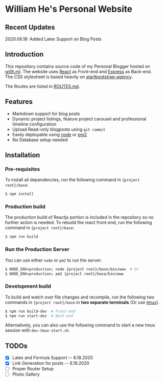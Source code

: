 # William He's Personal Website

## Recent Updates

2020.06.18: Added Latex Support on Blog Posts

## Introduction

This repository contains source code of my Personal Blogger hosted on [willh.ml](https://willh.ml). The website uses [React](https://reactjs.org/) as Front-end and [Express](https://expressjs.com/) as Back-end. The CSS stylesheet is based heavily on [startbootstrap-agency](https://github.com/StartBootstrap/startbootstrap-agency).

The Routes are listed in [ROUTES.md](https://github.com/GitHubdeWill/website/blob/master/base/ROUTES.md).

## Features

- Markdown support for blog posts
- Dynamic project listings, feature project carousel and professional timeline configuration
- Upload Read-only blogposts using `git commit`
- Easily deployable using [node](https://nodejs.org/) or [pm2](https://pm2.keymetrics.io/)
- No Database setup needed

## Installation

### Pre-requisites

To install all dependencies, run the following command in `{project root}/base`:

```bash
$ npm install
```

### Production build

The production build of Reactjs portion is included in the repository so no further action is needed. To rebuild the react front-end, run the following command in `{project root}/base`:

```bash
$ npm run build
```

### Run the Production Server

You can use either `node` or `pm2` to run the server:

```bash
$ NODE_ENV=production; node {project root}/base/bin/www  # Or
$ NODE_ENV=production; pm2 {project root}/base/bin/www
```

### Development build

To build and watch over file changes and recompile, run the following two commands in `{project root}/base` in **two separate terminals** (Or use [tmux](https://github.com/tmux/tmux)). 

```bash
$ npm run build-dev  # Front-end
$ npm run start-dev  # Back-end
```

Alternatively, you can also use the following command to start a new tmux session with `dev-tmux-start.sh`.

## TODOs

- [x] Latex and Formula Support -- 6.18.2020
- [x] Link Generation for posts -- 6.19.2020
- [ ] Proper Router Setup
- [ ] Photo Gallery